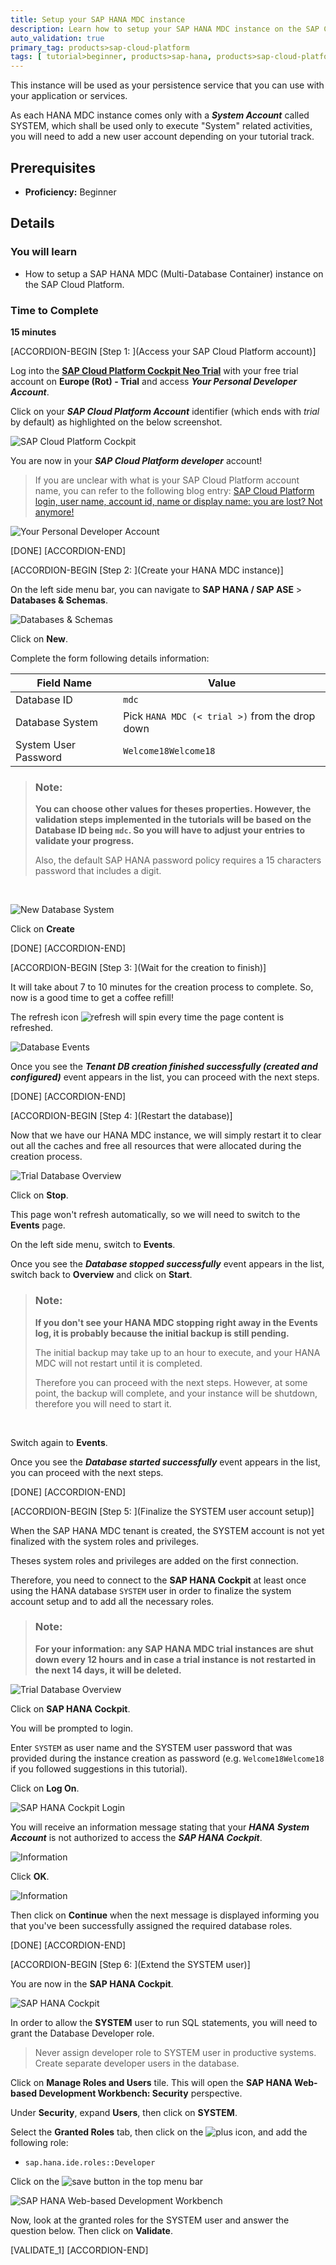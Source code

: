 ```yaml
---
title: Setup your SAP HANA MDC instance
description: Learn how to setup your SAP HANA MDC instance on the SAP Cloud Platform as a "Database As A Service" (DBaaS) persistence layer.
auto_validation: true
primary_tag: products>sap-cloud-platform
tags: [ tutorial>beginner, products>sap-hana, products>sap-cloud-platform ]
---
```


This instance will be used as your persistence service that you can use with your application or services.

As each HANA MDC instance comes only with a ***System Account*** called SYSTEM, which shall be used only to execute "System" related activities, you will need to add a new user account depending on your tutorial track.

## Prerequisites
  - **Proficiency:** Beginner

## Details
### You will learn

- How to setup a SAP HANA MDC (Multi-Database Container) instance on the SAP Cloud Platform.

### Time to Complete
  **15 minutes**

[ACCORDION-BEGIN [Step 1: ](Access your SAP Cloud Platform account)]

Log into the <a href="https://account.hanatrial.ondemand.com/cockpit#/region/neo-eu1-trial/overview" target="new"><b>SAP Cloud Platform Cockpit Neo Trial</b></a> with your free trial account on **Europe (Rot) - Trial** and access ***Your Personal Developer Account***.

Click on your ***SAP Cloud Platform Account*** identifier (which ends with *trial* by default) as highlighted on the below screenshot.

![SAP Cloud Platform Cockpit](01a.png)

You are now in your ***SAP Cloud Platform developer*** account!

> If you are unclear with what is your SAP Cloud Platform account name, you can refer to the following blog entry: [SAP Cloud Platform login, user name, account id, name or display name: you are lost? Not anymore!](https://blogs.sap.com/2017/01/31/sap-hana-cloud-platform-trial-login-name-user-name-account-name-account-identifier-you-are-lost-not-anymore/)

![Your Personal Developer Account](02a.png)

[DONE]
[ACCORDION-END]

[ACCORDION-BEGIN [Step 2: ](Create your HANA MDC instance)]

On the left side menu bar, you can navigate to **SAP HANA / SAP ASE** > **Databases & Schemas**.

![Databases & Schemas](03a.png)

Click on **New**.

Complete the form following details information:

Field Name           | Value
-------------------- | --------------
Database ID          | `mdc`
Database System      | Pick `HANA MDC (< trial >)` from the drop down
System User Password | `Welcome18Welcome18`

> ### **Note**:
>**You can choose other values for theses properties. However, the validation steps implemented in the tutorials will be based on the Database ID being `mdc`. So you will have to adjust your entries to validate your progress.**
>
>Also, the default SAP HANA password policy requires a 15 characters password that includes a digit.

&nbsp;

![New Database System](04a.png)

Click on **Create**

[DONE]
[ACCORDION-END]

[ACCORDION-BEGIN [Step 3: ](Wait for the creation to finish)]

It will take about 7 to 10 minutes for the creation process to complete. So, now is a good time to get a coffee refill!

The refresh icon ![refresh](0-refresh.gif) will spin every time the page content is refreshed.

![Database Events](05a.png)

Once you see the ***Tenant DB creation finished successfully (created and configured)*** event appears in the list, you can proceed with the next steps.

[DONE]
[ACCORDION-END]

[ACCORDION-BEGIN [Step 4: ](Restart the database)]

Now that we have our HANA MDC instance, we will simply restart it to clear out all the caches and free all resources that were allocated during the creation process.

![Trial Database Overview](06a.png)

Click on **Stop**.

This page won't refresh automatically, so we will need to switch to the **Events** page.

On the left side menu, switch to **Events**.

Once you see the ***Database stopped successfully*** event appears in the list, switch back to **Overview** and click on **Start**.

> ### **Note**:
>**If you don't see your HANA MDC stopping right away in the Events log, it is probably because the initial backup is still pending.**
>
>The initial backup may take up to an hour to execute, and your HANA MDC will not restart until it is completed.
>
>Therefore you can proceed with the next steps. However, at some point, the backup will complete, and your instance will be shutdown, therefore you will need to start it.

&nbsp;

Switch again to **Events**.

Once you see the ***Database started successfully*** event appears in the list, you can proceed with the next steps.

[DONE]
[ACCORDION-END]

[ACCORDION-BEGIN [Step 5: ](Finalize the SYSTEM user account setup)]

When the SAP HANA MDC tenant is created, the SYSTEM account is not yet finalized with the system roles and privileges.

Theses system roles and privileges are added on the first connection.

Therefore, you need to connect to the **SAP HANA Cockpit** at least once using the HANA database `SYSTEM` user in order to finalize the system account setup and to add all the necessary roles.

> ### **Note:**
>**For your information: any SAP HANA MDC trial instances are shut down every 12 hours and in case a trial instance is not restarted in the next 14 days, it will be deleted.**

![Trial Database Overview](06a.png)

Click on **SAP HANA Cockpit**.

You will be prompted to login.

Enter `SYSTEM` as user name and the SYSTEM user password that was provided during the instance creation as password (e.g. `Welcome18Welcome18` if you followed suggestions in this tutorial).

Click on **Log On**.

![SAP HANA Cockpit Login](07a.png)

You will receive an information message stating that your ***HANA System Account*** is not authorized to access the ***SAP HANA Cockpit***.

![Information](08.png)

Click **OK**.

![Information](09.png)

Then click on **Continue** when the next message is displayed informing you that you've been successfully assigned the required database roles.

[DONE]
[ACCORDION-END]

[ACCORDION-BEGIN [Step 6: ](Extend the SYSTEM user)]

You are now in the **SAP HANA Cockpit**.

![SAP HANA Cockpit](10a.png)

In order to allow the **SYSTEM** user to run SQL statements, you will need to grant the Database Developer role.

>Never assign developer role to SYSTEM user in productive systems. Create separate developer users in the database.

Click on **Manage Roles and Users** tile. This will open the **SAP HANA Web-based Development Workbench: Security** perspective.

Under **Security**, expand **Users**, then click on **SYSTEM**.

Select the **Granted Roles** tab, then click on the ![plus](0-plus.png) icon, and add the following role:

  - `sap.hana.ide.roles::Developer`

Click on the ![save](0-save.png) button in the top menu bar

![SAP HANA Web-based Development Workbench](12a.png)

Now, look at the granted roles for the SYSTEM user and answer the question below. Then click on **Validate**.

[VALIDATE_1]
[ACCORDION-END]
